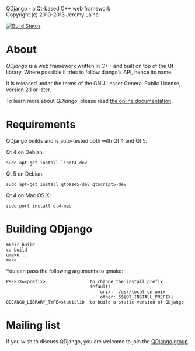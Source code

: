 QDjango - a Qt-based C++ web framework  
Copyright (c) 2010-2013 Jeremy Lainé

[![Build Status](https://travis-ci.org/jlaine/qdjango.png)](https://travis-ci.org/jlaine/qdjango)

About
=====

_QDjango_ is a web framework written in C++ and built on top of the Qt library.
Where possible it tries to follow django's API, hence its name.

It is released under the terms of the GNU Lesser General Public License, version 2.1 or later.

To learn more about _QDjango_, please read [the online documentation](http://doc.qdjango.org/).

Requirements
============

QDjango builds and is auto-tested both with Qt 4 and Qt 5.

Qt 4 on Debian:

    sudo apt-get install libqt4-dev

Qt 5 on Debian:

    sudo apt-get install qtbase5-dev qtscript5-dev

Qt 4 on Mac OS X:

    sudo port install qt4-mac

Building QDjango
================

    mkdir build
    cd build
    qmake ..
    make

You can pass the following arguments to qmake:

    PREFIX=<prefix>                 to change the install prefix
                                    default:
                                        unix:  /usr/local on unix
                                        other: $$[QT_INSTALL_PREFIX]
    QDJANGO_LIBRARY_TYPE=staticlib  to build a static version of QDjango

Mailing list
============

If you wish to discuss QDjango, you are welcome to join the [QDjango group](http://groups.google.com/group/qdjango).
